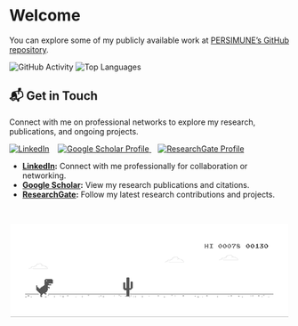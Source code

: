 # Welcome

You can explore some of my publicly available work at [PERSIMUNE’s GitHub repository](https://github.com/PERSIMUNE).

<!-- GitHub Activity -->
<img src="https://github-readme-stats.vercel.app/api?username=ramtinz&show_icons=true" alt="GitHub Activity">

<!-- Top Languages -->
<img src="https://github-readme-stats.vercel.app/api/top-langs/?username=ramtinz&layout=compact" alt="Top Languages">


## 📬 Get in Touch

Connect with me on professional networks to explore my research, publications, and ongoing projects.

[![LinkedIn](https://content.linkedin.com/content/dam/me/business/en-us/amp/brand-site/v2/bg/LI-Bug.svg.original.svg)](https://www.linkedin.com/in/rzm/)
&nbsp;&nbsp;
<a href="https://scholar.google.com/citations?user=3-pFVNQAAAAJ&hl=en">
  <img src="https://scholar.google.com/favicon.ico" alt="Google Scholar Profile" width="32" height="32">
</a>
&nbsp;&nbsp;
<a href="https://www.researchgate.net/profile/Ramtin-Zargari-Marandi">
  <img src="https://upload.wikimedia.org/wikipedia/commons/5/5e/ResearchGate_icon_SVG.svg" alt="ResearchGate Profile" width="32" height="32">
</a>

- **[LinkedIn](https://www.linkedin.com/in/rzm/):** Connect with me professionally for collaboration or networking.
- **[Google Scholar](https://scholar.google.com/citations?user=3-pFVNQAAAAJ&hl=en):** View my research publications and citations.
- **[ResearchGate](https://www.researchgate.net/profile/Ramtin-Zargari-Marandi):** Follow my latest research contributions and projects.


<br>

<p align="center">
  <img src="dino.gif" alt="Get in touch animation" width="500">
</p>
